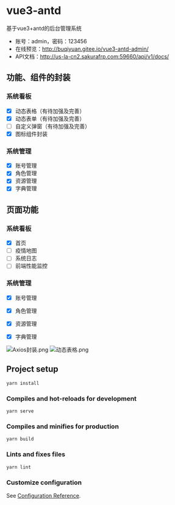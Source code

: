 # vue3-antd
基于vue3+antd的后台管理系统
- 账号：admin，密码：123456
- 在线预览：http://buqiyuan.gitee.io/vue3-antd-admin/
- API文档：http://us-la-cn2.sakurafrp.com:59660/api/v1/docs/

## 功能、组件的封装
### 系统看板
- [x] 动态表格（有待加强及完善）
- [x] 动态表单（有待加强及完善）
- [ ] 自定义弹窗（有待加强及完善）
- [x] 图标组件封装
### 系统管理
- [x] 账号管理
- [x] 角色管理
- [x] 资源管理
- [x] 字典管理

## 页面功能
### 系统看板
- [x] 首页
- [ ] 疫情地图
- [ ] 系统日志
- [ ] 前端性能监控
### 系统管理
- [x] 账号管理
- [x] 角色管理
- [x] 资源管理
- [x] 字典管理


![Axios封装.png](http://ww1.sinaimg.cn/large/005IOlAWgy1gl8aroordlj311t0ng78r.jpg)
![动态表格.png](http://ww1.sinaimg.cn/large/005IOlAWgy1gl8bkci8mmj30s71ipah7.jpg)


## Project setup
```
yarn install
```

### Compiles and hot-reloads for development
```
yarn serve
```

### Compiles and minifies for production
```
yarn build
```

### Lints and fixes files
```
yarn lint
```

### Customize configuration
See [Configuration Reference](https://cli.vuejs.org/config/).
